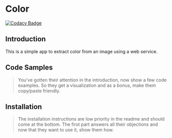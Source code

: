 # Color

[![Codacy Badge](https://api.codacy.com/project/badge/Grade/aefc19dff8cf4a7f96b28dc0df266c1d)](https://app.codacy.com/project/Gaspacchio/color/dashboard?branchId=10997717&token=ab0CnFyEyrs6yNM)

## Introduction

This is a simple app to extract color from an image using a web service.

## Code Samples

> You've gotten their attention in the introduction, now show a few code examples. So they get a visualization and as a bonus, make them copy/paste friendly.

## Installation

> The installation instructions are low priority in the readme and should come at the bottom. The first part answers all their objections and now that they want to use it, show them how.
